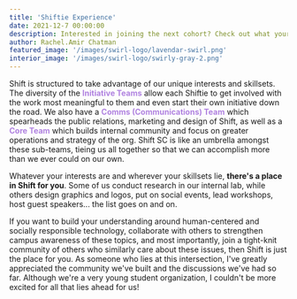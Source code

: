 ```yaml
---
title: 'Shiftie Experience'
date: 2021-12-7 00:00:00
description: Interested in joining the next cohort? Check out what your first semester as a Shiftie could look like.
author: Rachel.Amir Chatman
featured_image: '/images/swirl-logo/lavendar-swirl.png'
interior_image: '/images/swirl-logo/swirly-gray-2.png'
---
```

Shift is structured to take advantage of our unique interests and skillsets. The diversity of the <b style="color:#B082E0">Initiative Teams</b> allow each Shiftie to get involved with the work most meaningful to them and even start their own initiative down the road. We also have a <b style="color:#B082E0">Comms (Communications) Team</b> which spearheads the public relations, marketing and design of Shift, as well as a <b style="color:#B082E0">Core Team</b> which builds internal community and focus on greater operations and strategy of the org. Shift SC is like an umbrella amongst these sub-teams, tieing us all together so that we can accomplish more than we ever could on our own.

Whatever your interests are and wherever your skillsets lie, **there's a place in Shift for you**. Some of us conduct research in our internal lab, while others design graphics and logos, put on social events, lead workshops, host guest speakers... the list goes on and on. 

If you want to build your understanding around human-centered and socially responsible technology, collaborate with others to strengthen campus awareness of these topics, and most importantly, join a tight-knit community of others who similarly care about these issues, then Shift is just the place for you. As someone who lies at this intersection, I've greatly appreciated the community we've built and the discussions we've had so far. Although we're a very young student organization, I couldn't be more excited for all that lies ahead for us!